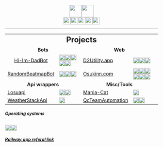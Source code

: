 <div style="text-align:center"><a herf="https://github.com/LiskIsBest"><img height=40vh src="https://img.shields.io/badge/GitHub-Darien Moore-100000?style=for-the-badge&logo=github&logoColor=white"></a><img height=40vh src="https://komarev.com/ghpvc/?username=LiskIsBest&style=for-the-badge&label=Profile+Visits"></div>

<div style="text-align:center"><a href="mailto:liskisbest@gmail.com"><img height=24vh src="https://img.shields.io/badge/Gmail-D14836?style=for-the-badge&logo=gmail&logoColor=white"></a><img height=24vh src="https://img.shields.io/badge/Lisk%236969-7289DA?style=for-the-badge&logo=discord&logoColor=white"><a href="https://www.linkedin.com/in/darien-moore-280692225/"><img height=24vh src="https://img.shields.io/badge/LinkedIn-0077B5?style=for-the-badge&logo=linkedin&logoColor=white"></a><a href="https://www.youtube.com/@lisk"><img height=24vh src="https://img.shields.io/badge/YouTube-FF0000?style=for-the-badge&logo=youtube&logoColor=white"></a><a href="https://osu.ppy.sh/users/12687897"><img height=24vh src="https://img.shields.io/badge/Osu-ff66aa?style=for-the-badge&logo=Osu&logoColor=white"></a></div>

---


<table style="width:800pxpx">
  <tr>
    <td colspan="4" style="text-align:center; font-weight:bold; font-size:25px">Projects</td>
  </tr>
  <tr>
    <td colspan="2" style="text-align:center; font-weight:bold">Bots</td>
    <td colspan="2" style="text-align:center; font-weight:bold">Web</td>
  </tr>
  <tr>
    <td style="text-align:center"><a href="https://github.com/LiskIsBest/Hi-Im-DadBot">Hi-Im-DadBot</a></td>
    <td><img height=19vh src="https://img.shields.io/badge/Node.js-43853D?style=for-the-badge&logo=node.js&logoColor=white"><img height=19vh src="https://img.shields.io/badge/Discord.js-7289DA?style=for-the-badge&logo=discord&logoColor=white"><img height=19vh src="https://img.shields.io/badge/JavaScript-323330?style=for-the-badge&logo=javascript&logoColor=F7DF1E"><img height=19vh src="https://img.shields.io/badge/MySQL-005C84?style=for-the-badge&logo=mysql&logoColor=F29111"><img height=19vh src="https://img.shields.io/badge/Railway-2C0A5C?style=for-the-badge&logo=railway&logoColor=white"></td>
    <td><a href="https://github.com/LiskIsBest/d2utility">D2Utility.app</a></td>
    <td><img height=19vh src="https://img.shields.io/badge/Python-3776AB?style=for-the-badge&logo=python&logoColor=white"><img height=19vh src="https://img.shields.io/badge/Fastapi-009485?style=for-the-badge&logo=fastapi&logoColor=white"><img height=19vh src="https://img.shields.io/badge/Railway-2C0A5C?style=for-the-badge&logo=railway&logoColor=white"></td>
  </tr>
  <tr>
    <td style="text-align:center"><a href="https://github.com/LiskIsBest/RandomBeatmapBot">RandomBeatmapBot</a></td>
    <td><img height=19vh src="https://img.shields.io/badge/Python-3776AB?style=for-the-badge&logo=python&logoColor=white"><img height=19vh src="https://img.shields.io/badge/Pycord-7289DA?style=for-the-badge&logo=discord&logoColor=white"><img height=19vh src="https://img.shields.io/badge/Railway-2C0A5C?style=for-the-badge&logo=railway&logoColor=white"></td>
    <td><a href="https://github.com/LiskIsBest/Osukinn">Osukinn.com</a></td>
    <td><img height=19vh src="https://img.shields.io/badge/Python-3776AB?style=for-the-badge&logo=python&logoColor=white"><img height=19vh src="https://img.shields.io/badge/Fastapi-009485?style=for-the-badge&logo=fastapi&logoColor=white"><img height=19vh src="https://img.shields.io/badge/Svelte-4A4A55?style=for-the-badge&logo=svelte&logoColor=FF3E00"><img height=19vh src="https://img.shields.io/badge/Bootstrap-563D7C?style=for-the-badge&logo=bootstrap&logoColor=white"><img height=19vh src="https://img.shields.io/badge/MongoDB-4EA94B?style=for-the-badge&logo=mongodb&logoColor=white"><img height=19vh src="https://img.shields.io/badge/Railway-2C0A5C?style=for-the-badge&logo=railway&logoColor=white"></td>
  </tr>
  <tr>
    <td colspan="2" style="text-align:center; font-weight:bold">Api wrappers</td>
    <td colspan="2" style="text-align:center; font-weight:bold">Misc/Tools</td>
  </tr>
  <tr>
    <td><a href="https://github.com/LiskIsBest/Losuapi">Losuapi</a></td>
    <td><img height=19vh src="https://img.shields.io/badge/Python-3776AB?style=for-the-badge&logo=python&logoColor=white"><img height=19vh src="https://img.shields.io/badge/Osu api-ff66aa?style=for-the-badge&logo=Osu&logoColor=white"></td>
    <td><a href="https://github.com/LiskIsBest/Mania-Cat-Lisk">Mania-Cat</a></td>
    <td><img height=19vh src="https://img.shields.io/badge/Python-3776AB?style=for-the-badge&logo=python&logoColor=white"></td>
  </tr>
  <tr>
    <td><a href="https://github.com/LiskIsBest/WeatherStackApi">WeatherStackApi</a></td>
    <td><img height=19vh src="https://img.shields.io/badge/Python-3776AB?style=for-the-badge&logo=python&logoColor=white"></td>
    <td><a href="https://github.com/LiskIsBest/QcTeamAutomation">QcTeamAutomation</a></td>
    <td><img height=19vh src="https://img.shields.io/badge/Python-3776AB?style=for-the-badge&logo=python&logoColor=white"><img height="19vh" src="https://img.shields.io/badge/Selenium-4bcc5a?style=for-the-badge&logo=selenium&logoColor=white"></img></td>
  </tr>
</table>

##### Operating systems
<img height=19vh src="https://img.shields.io/badge/Fedora-294172?style=for-the-badge&logo=fedora&logoColor=white"><img height=19vh src="https://img.shields.io/badge/Windows 11-0078D6?style=for-the-badge&logo=windows&logoColor=white">
---

##### [Railway.app referal link](https://railway.app?referralCode=YAPFrw)
